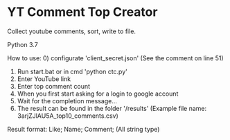# YT Comment Top Creator
Collect youtube comments, sort, write to file.

Python 3.7

How to use:
0) configurate 'client_secret.json'
    (See the comment on line 51)
1) Run start.bat or in cmd 'python ctc.py'
2) Enter YouTube link
3) Enter top comment count
4) When you first start asking for a login to google account
5) Wait for the completion message...
6) The result can be found in the folder '/results'
    (Example file name: 3arjZJlAU5A_top10_comments.csv)

Result format: Like; Name; Comment;
    (All string type)
